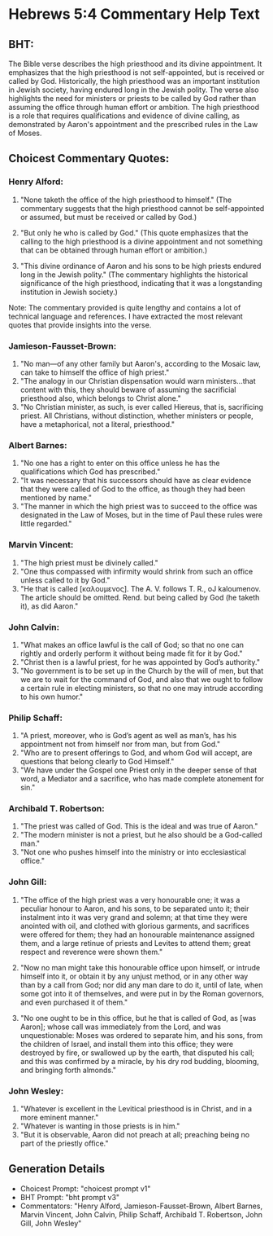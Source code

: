 # Hebrews 5:4 Commentary Help Text

## BHT:
The Bible verse describes the high priesthood and its divine appointment. It emphasizes that the high priesthood is not self-appointed, but is received or called by God. Historically, the high priesthood was an important institution in Jewish society, having endured long in the Jewish polity. The verse also highlights the need for ministers or priests to be called by God rather than assuming the office through human effort or ambition. The high priesthood is a role that requires qualifications and evidence of divine calling, as demonstrated by Aaron's appointment and the prescribed rules in the Law of Moses.

## Choicest Commentary Quotes:
### Henry Alford:
1. "None taketh the office of the high priesthood to himself." (The commentary suggests that the high priesthood cannot be self-appointed or assumed, but must be received or called by God.)

2. "But only he who is called by God." (This quote emphasizes that the calling to the high priesthood is a divine appointment and not something that can be obtained through human effort or ambition.)

3. "This divine ordinance of Aaron and his sons to be high priests endured long in the Jewish polity." (The commentary highlights the historical significance of the high priesthood, indicating that it was a longstanding institution in Jewish society.)

Note: The commentary provided is quite lengthy and contains a lot of technical language and references. I have extracted the most relevant quotes that provide insights into the verse.

### Jamieson-Fausset-Brown:
1. "No man—of any other family but Aaron's, according to the Mosaic law, can take to himself the office of high priest."
2. "The analogy in our Christian dispensation would warn ministers...that content with this, they should beware of assuming the sacrificial priesthood also, which belongs to Christ alone."
3. "No Christian minister, as such, is ever called Hiereus, that is, sacrificing priest. All Christians, without distinction, whether ministers or people, have a metaphorical, not a literal, priesthood."

### Albert Barnes:
1. "No one has a right to enter on this office unless he has the qualifications which God has prescribed."
2. "It was necessary that his successors should have as clear evidence that they were called of God to the office, as though they had been mentioned by name."
3. "The manner in which the high priest was to succeed to the office was designated in the Law of Moses, but in the time of Paul these rules were little regarded."

### Marvin Vincent:
1. "The high priest must be divinely called."
2. "One thus compassed with infirmity would shrink from such an office unless called to it by God."
3. "He that is called [καλουμενος]. The A. V. follows T. R., oJ kaloumenov. The article should be omitted. Rend. but being called by God (he taketh it), as did Aaron."

### John Calvin:
1. "What makes an office lawful is the call of God; so that no one can rightly and orderly perform it without being made fit for it by God."
2. "Christ then is a lawful priest, for he was appointed by God’s authority."
3. "No government is to be set up in the Church by the will of men, but that we are to wait for the command of God, and also that we ought to follow a certain rule in electing ministers, so that no one may intrude according to his own humor."

### Philip Schaff:
1. "A priest, moreover, who is God’s agent as well as man’s, has his appointment not from himself nor from man, but from God."
2. "Who are to present offerings to God, and whom God will accept, are questions that belong clearly to God Himself."
3. "We have under the Gospel one Priest only in the deeper sense of that word, a Mediator and a sacrifice, who has made complete atonement for sin."

### Archibald T. Robertson:
1. "The priest was called of God. This is the ideal and was true of Aaron." 
2. "The modern minister is not a priest, but he also should be a God-called man." 
3. "Not one who pushes himself into the ministry or into ecclesiastical office."

### John Gill:
1. "The office of the high priest was a very honourable one; it was a peculiar honour to Aaron, and his sons, to be separated unto it; their instalment into it was very grand and solemn; at that time they were anointed with oil, and clothed with glorious garments, and sacrifices were offered for them; they had an honourable maintenance assigned them, and a large retinue of priests and Levites to attend them; great respect and reverence were shown them."

2. "Now no man might take this honourable office upon himself, or intrude himself into it, or obtain it by any unjust method, or in any other way than by a call from God; nor did any man dare to do it, until of late, when some got into it of themselves, and were put in by the Roman governors, and even purchased it of them."

3. "No one ought to be in this office, but he that is called of God, as [was Aaron]; whose call was immediately from the Lord, and was unquestionable: Moses was ordered to separate him, and his sons, from the children of Israel, and install them into this office; they were destroyed by fire, or swallowed up by the earth, that disputed his call; and this was confirmed by a miracle, by his dry rod budding, blooming, and bringing forth almonds."

### John Wesley:
1. "Whatever is excellent in the Levitical priesthood is in Christ, and in a more eminent manner."
2. "Whatever is wanting in those priests is in him."
3. "But it is observable, Aaron did not preach at all; preaching being no part of the priestly office."


## Generation Details
- Choicest Prompt: "choicest prompt v1"
- BHT Prompt: "bht prompt v3"
- Commentators: "Henry Alford, Jamieson-Fausset-Brown, Albert Barnes, Marvin Vincent, John Calvin, Philip Schaff, Archibald T. Robertson, John Gill, John Wesley"

